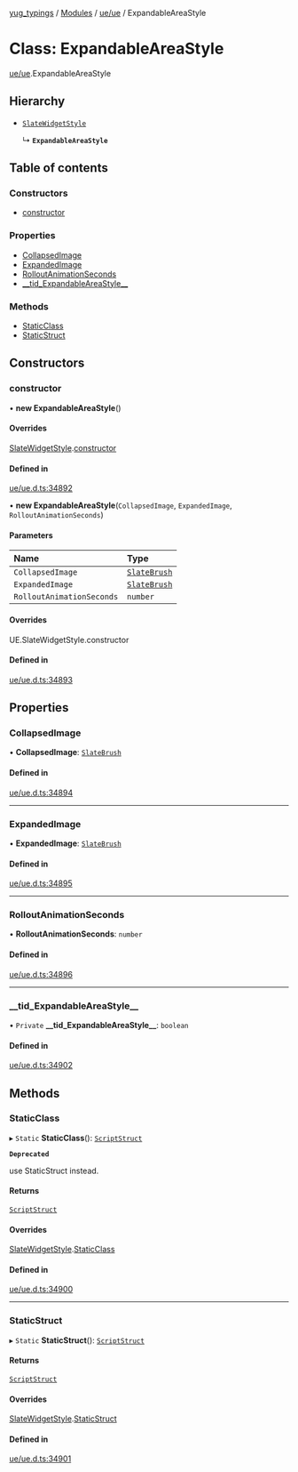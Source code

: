 [yug_typings](../README.md) / [Modules](../modules.md) / [ue/ue](../modules/ue_ue.md) / ExpandableAreaStyle

# Class: ExpandableAreaStyle

[ue/ue](../modules/ue_ue.md).ExpandableAreaStyle

## Hierarchy

- [`SlateWidgetStyle`](ue_ue.SlateWidgetStyle.md)

  ↳ **`ExpandableAreaStyle`**

## Table of contents

### Constructors

- [constructor](ue_ue.ExpandableAreaStyle.md#constructor)

### Properties

- [CollapsedImage](ue_ue.ExpandableAreaStyle.md#collapsedimage)
- [ExpandedImage](ue_ue.ExpandableAreaStyle.md#expandedimage)
- [RolloutAnimationSeconds](ue_ue.ExpandableAreaStyle.md#rolloutanimationseconds)
- [\_\_tid\_ExpandableAreaStyle\_\_](ue_ue.ExpandableAreaStyle.md#__tid_expandableareastyle__)

### Methods

- [StaticClass](ue_ue.ExpandableAreaStyle.md#staticclass)
- [StaticStruct](ue_ue.ExpandableAreaStyle.md#staticstruct)

## Constructors

### constructor

• **new ExpandableAreaStyle**()

#### Overrides

[SlateWidgetStyle](ue_ue.SlateWidgetStyle.md).[constructor](ue_ue.SlateWidgetStyle.md#constructor)

#### Defined in

[ue/ue.d.ts:34892](https://github.com/YugMetaverse/yug_typings/blob/b7d9b19/ue/ue.d.ts#L34892)

• **new ExpandableAreaStyle**(`CollapsedImage`, `ExpandedImage`, `RolloutAnimationSeconds`)

#### Parameters

| Name | Type |
| :------ | :------ |
| `CollapsedImage` | [`SlateBrush`](ue_ue.SlateBrush.md) |
| `ExpandedImage` | [`SlateBrush`](ue_ue.SlateBrush.md) |
| `RolloutAnimationSeconds` | `number` |

#### Overrides

UE.SlateWidgetStyle.constructor

#### Defined in

[ue/ue.d.ts:34893](https://github.com/YugMetaverse/yug_typings/blob/b7d9b19/ue/ue.d.ts#L34893)

## Properties

### CollapsedImage

• **CollapsedImage**: [`SlateBrush`](ue_ue.SlateBrush.md)

#### Defined in

[ue/ue.d.ts:34894](https://github.com/YugMetaverse/yug_typings/blob/b7d9b19/ue/ue.d.ts#L34894)

___

### ExpandedImage

• **ExpandedImage**: [`SlateBrush`](ue_ue.SlateBrush.md)

#### Defined in

[ue/ue.d.ts:34895](https://github.com/YugMetaverse/yug_typings/blob/b7d9b19/ue/ue.d.ts#L34895)

___

### RolloutAnimationSeconds

• **RolloutAnimationSeconds**: `number`

#### Defined in

[ue/ue.d.ts:34896](https://github.com/YugMetaverse/yug_typings/blob/b7d9b19/ue/ue.d.ts#L34896)

___

### \_\_tid\_ExpandableAreaStyle\_\_

• `Private` **\_\_tid\_ExpandableAreaStyle\_\_**: `boolean`

#### Defined in

[ue/ue.d.ts:34902](https://github.com/YugMetaverse/yug_typings/blob/b7d9b19/ue/ue.d.ts#L34902)

## Methods

### StaticClass

▸ `Static` **StaticClass**(): [`ScriptStruct`](ue_ue.ScriptStruct.md)

**`Deprecated`**

use StaticStruct instead.

#### Returns

[`ScriptStruct`](ue_ue.ScriptStruct.md)

#### Overrides

[SlateWidgetStyle](ue_ue.SlateWidgetStyle.md).[StaticClass](ue_ue.SlateWidgetStyle.md#staticclass)

#### Defined in

[ue/ue.d.ts:34900](https://github.com/YugMetaverse/yug_typings/blob/b7d9b19/ue/ue.d.ts#L34900)

___

### StaticStruct

▸ `Static` **StaticStruct**(): [`ScriptStruct`](ue_ue.ScriptStruct.md)

#### Returns

[`ScriptStruct`](ue_ue.ScriptStruct.md)

#### Overrides

[SlateWidgetStyle](ue_ue.SlateWidgetStyle.md).[StaticStruct](ue_ue.SlateWidgetStyle.md#staticstruct)

#### Defined in

[ue/ue.d.ts:34901](https://github.com/YugMetaverse/yug_typings/blob/b7d9b19/ue/ue.d.ts#L34901)
